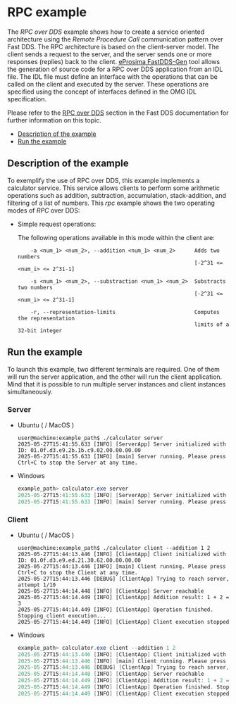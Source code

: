 # RPC example

The *RPC over DDS* example shows how to create a service oriented architecture using the *Remote Procedure Call* communication pattern over Fast DDS.
The RPC architecture is based on the client-server model.
The client sends a request to the server, and the server sends one or more responses (replies) back to the client.
[eProsima FastDDS-Gen](https://github.com/eProsima/Fast-DDS-Gen) tool allows the generation of source code for a RPC over DDS application from an IDL file.
The IDL file must define an interface with the operations that can be called on the client and executed by the server.
These operations are specified using the concept of interfaces defined in the OMG IDL specification.

Please refer to the [RPC over DDS](https://fast-dds.docs.eprosima.com/en/latest/fastdds/rpc_dds/rpc_dds_intro.html) section in the Fast DDS documentation for further information on this topic.

* [Description of the example](#description-of-the-example)
* [Run the example](#run-the-example)

## Description of the example

To exemplify the use of RPC over DDS, this example implements a calculator service.
This service allows clients to perform some arithmetic operations such as addition, subtraction, accumulation, stack-addition, and filtering of a list of numbers.
This *rpc* example shows the two operating modes of *RPC* over DDS:

* Simple request operations:

    The following operations available in this mode within the client are:

    ```
        -a <num_1> <num_2>, --addition <num_1> <num_2>      Adds two numbers
                                                            [-2^31 <= <num_i> <= 2^31-1]

        -s <num_1> <num_2>, --substraction <num_1> <num_2>  Substracts two numbers
                                                            [-2^31 <= <num_i> <= 2^31-1]

        -r, --representation-limits                         Computes the representation
                                                            limits of a 32-bit integer
    ```

## Run the example

To launch this example, two different terminals are required.
One of them will run the server application, and the other will run the client application.
Mind that it is possible to run multiple server instances and client instances simultaneously.

### Server

* Ubuntu ( / MacOS )

    ```shell
    user@machine:example_path$ ./calculator server
    2025-05-27T15:41:55.633 [INFO] [ServerApp] Server initialized with ID: 01.0f.d3.e9.2b.1b.c9.02.00.00.00.00
    2025-05-27T15:41:55.633 [INFO] [main] Server running. Please press Ctrl+C to stop the Server at any time.
    ```

* Windows

    ```powershell
    example_path> calculator.exe server
    2025-05-27T15:41:55.633 [INFO] [ServerApp] Server initialized with ID: 01.0f.e2.d3.6f.1b.c9.02.00.00.00.00
    2025-05-27T15:41:55.633 [INFO] [main] Server running. Please press Ctrl+C to stop the Server at any time.
    ```

### Client

* Ubuntu ( / MacOS )

    ```shell
    user@machine:example_path$ ./calculator client --addition 1 2
    2025-05-27T15:44:13.446 [INFO] [ClientApp] Client initialized with ID: 01.0f.d3.e9.ed.21.30.62.00.00.00.00
    2025-05-27T15:44:13.446 [INFO] [main] Client running. Please press Ctrl+C to stop the Client at any time.
    2025-05-27T15:44:13.446 [DEBUG] [ClientApp] Trying to reach server, attempt 1/10
    2025-05-27T15:44:14.448 [INFO] [ClientApp] Server reachable
    2025-05-27T15:44:14.449 [INFO] [ClientApp] Addition result: 1 + 2 = 3
    2025-05-27T15:44:14.449 [INFO] [ClientApp] Operation finished. Stopping client execution...
    2025-05-27T15:44:14.449 [INFO] [ClientApp] Client execution stopped
    ```

* Windows

    ```powershell
    example_path> calculator.exe client --addition 1 2
    2025-05-27T15:44:13.446 [INFO] [ClientApp] Client initialized with ID: 01.0f.d3.d7.21.35.33.68.00.00.00.00
    2025-05-27T15:44:13.446 [INFO] [main] Client running. Please press Ctrl+C to stop the Client at any time.
    2025-05-27T15:44:13.446 [DEBUG] [ClientApp] Trying to reach server, attempt 1/10
    2025-05-27T15:44:14.448 [INFO] [ClientApp] Server reachable
    2025-05-27T15:44:14.449 [INFO] [ClientApp] Addition result: 1 + 2 = 3
    2025-05-27T15:44:14.449 [INFO] [ClientApp] Operation finished. Stopping client execution...
    2025-05-27T15:44:14.449 [INFO] [ClientApp] Client execution stopped
    ```
